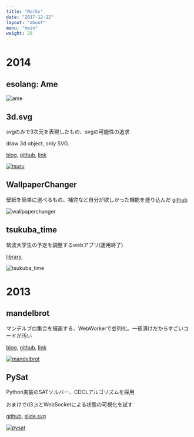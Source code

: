 ```yaml
---
title: "Works"
date: "2017-12-12"
layout: "about"
menu: "main"
weight: 20
---
```


# 2014
## esolang: Ame

![ame](/img/works/ame.png)

## 3d.svg
svgのみで3次元を表現したもの、svgの可能性の追求

draw 3d object, only SVG.

[blog](http://cocu.hatenablog.com/entry/2014/01/03/022437),
[github](https://github.com/cocuh/2014-kakizome),
[link](//dev.typowriter.org/2014/3d.svg/index.svg)

[![tsuru](/img/works/tsuru.png)](//dev.typowriter.org/2014/3d.svg/index.svg)


## WallpaperChanger
壁紙を簡単に選べるもの、補完など自分が欲しかった機能を盛り込んだ
[github](https://github.com/cocuh/WallpaperChanger)

![wallpaperchanger](/img/works/wallpaperchanger.png)


## tsukuba_time
筑波大学生の予定を調整するwebアプリ(運用終了)

[library](https://github.com/cocuh/SVG-Table),

![tsukuba_time](/img/works/tsukuba_time.jpg)


# 2013
## mandelbrot
マンデルブロ集合を描画する、WebWorkerで並列化。一夜漬けだからすごいコードが汚い

[blog](http://cocu.hatenablog.com/entry/2013/11/30/000623),
[github](https://github.com/cocuh/2013-mandelbrot),
[link](http://dev.typowriter.org/2013/mandelbrot)

[![mandelbrot](/img/works/mandelbrot.png)](http://mandelbrot.typowriter.org)

## PySat
Python実装のSATソルバー、CDCLアルゴリズムを採用

おまけでd3.jsとWebSocketによる状態の可視化を試す

[github](https://github.com/cocuh/pysat),
[slide.svg](https://rawgithub.com/cocuh/pysat/webdemo/demo-web/slide.svg)


[![pysat](/img/works/pysat.png)](https://github.com/cocuh/pysat)
